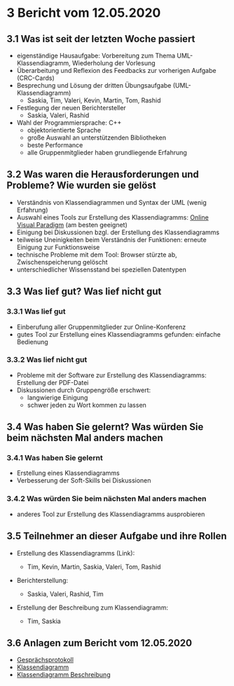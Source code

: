 # 3 Bericht vom 12.05.2020
  
## 3.1  Was ist seit der letzten Woche passiert

+ eigenständige Hausaufgabe: Vorbereitung zum Thema UML-Klassendiagramm, Wiederholung der Vorlesung
+ Überarbeitung und Reflexion des Feedbacks zur vorherigen Aufgabe (CRC-Cards)
+ Besprechung und Lösung der dritten Übungsaufgabe (UML-Klassendiagramm)
  + Saskia, Tim, Valeri, Kevin, Martin, Tom, Rashid
+ Festlegung der neuen Berichtersteller
  + Saskia, Valeri, Rashid
+ Wahl der Programmiersprache: C++
  + objektorientierte Sprache
  + große Auswahl an unterstützenden Bibliotheken
  + beste Performance
  + alle Gruppenmitglieder haben grundliegende Erfahrung

## 3.2 Was waren die Herausforderungen und Probleme? Wie wurden sie gelöst

+ Verständnis von Klassendiagrammen und Syntax der UML (wenig Erfahrung)
+ Auswahl eines Tools zur Erstellung des Klassendiagramms: 
[Online Visual Paradigm][onlineVP] (am besten geeignet)
+ Einigung bei Diskussionen bzgl. der Erstellung des Klassendiagramms
+ teilweise Uneinigkeiten beim Verständnis der Funktionen: erneute Einigung zur Funktionsweise
+ technische Probleme mit dem Tool: Browser stürzte ab, Zwischenspeicherung gelöscht
+ unterschiedlicher Wissensstand bei speziellen Datentypen

## 3.3 Was lief gut? Was lief nicht gut

### 3.3.1 Was lief gut

+ Einberufung aller Gruppenmitglieder zur Online-Konferenz
+ gutes Tool zur Erstellung eines Klassendiagramms gefunden: einfache Bedienung

### 3.3.2 Was lief nicht gut

+ Probleme mit der Software zur Erstellung des Klassendiagramms: Erstellung der PDF-Datei
+ Diskussionen durch Gruppengröße erschwert: 
  + langwierige Einigung
  + schwer jeden zu Wort kommen zu lassen

## 3.4 Was haben Sie gelernt? Was würden Sie beim nächsten Mal anders machen

### 3.4.1 Was haben Sie gelernt

+ Erstellung eines Klassendiagramms
+ Verbesserung der Soft-Skills bei Diskussionen

### 3.4.2 Was würden Sie beim nächsten Mal anders machen

+ anderes Tool zur Erstellung des Klassendiagramms ausprobieren

## 3.5 Teilnehmer an dieser Aufgabe und ihre Rollen

+ Erstellung des Klassendiagramms (Link):
  + Tim, Kevin, Martin, Saskia, Valeri, Tom, Rashid

+ Berichterstellung:
  + Saskia, Valeri, Rashid, Tim

+ Erstellung der Beschreibung zum Klassendiagramm:
  + Tim, Saskia

## 3.6 Anlagen zum Bericht vom 12.05.2020

+ [Gesprächsprotokoll](protokollGroup1KW20.md)
+ [Klassendiagramm][dia]
+ [Klassendiagramm Beschreibung](beschreibung.md)

[dia]: Klassendiagramm.vpd.png "Bild vom Klassendiagramm des Parsers"
[onlinevp]:https://online.visual-paradigm.com/ "UML Tool Online"
